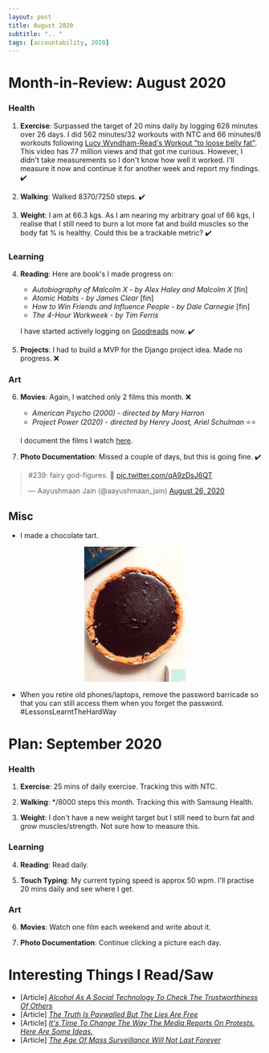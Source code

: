 ```yaml
---
layout: post
title: August 2020
subtitle: ".. "
tags: [accountability, 2020]
---
```


# Month-in-Review: August 2020
### Health
1. **Exercise**: Surpassed the target of 20 mins daily by logging 628 minutes over 26 days.
I did 562 minutes/32 workouts with NTC and 66 minutes/8 workouts following [Lucy Wyndham-Read's Workout "to loose belly fat"](https://youtu.be/yL_dE81O_mw). This video has 77 million views and that got me curious. However, I didn't take measurements so I don't know how well it worked. I'll measure it now and continue it for another week and report my findings. ✔️ 

2. **Walking**: Walked 8370/7250 steps. ✔️

3. **Weight**: I am at 66.3 kgs. As I am nearing my arbitrary goal of 66 kgs, I realise that I still need to burn a lot more fat and build muscles so the body fat % is healthy. Could this be a trackable metric? ✔️


### Learning
4. **Reading**: Here are book's I made progress on:
   - *Autobiography of Malcolm X - by Alex Haley and Malcolm X* [fin]
   - *Atomic Habits - by James Clear* [fin]
   - *How to Win Friends and Influence People - by Dale Carnegie* [fin]
   - *The 4-Hour Workweek - by Tim Ferris*

   I have started actively logging on [Goodreads](www.goodreads.com/user/show/36625337) now. ✔️

5. **Projects**: I had to build a MVP for the Django project idea. Made no progress. ❌

### Art
6.  **Movies**: Again, I watched only 2 films this month. ❌
    - *American Psycho (2000) - directed by Mary Harron*
    - *Project Power (2020) - directed by Henry Joost, Ariel Schulman* ⭐️⭐️
    
    I document the films I watch [here](https://letterboxd.com/wanderwonder/).

7.  **Photo Documentation**: Missed a couple of days, but this is going fine. ✔️

<blockquote class="twitter-tweet" data-conversation="none"><p lang="en" dir="ltr">#239: fairy god-figures. 🤭 <a href="https://t.co/qA9zDsJ6QT">pic.twitter.com/qA9zDsJ6QT</a></p>&mdash; Aayushmaan Jain (@aayushmaan_jain) <a href="https://twitter.com/aayushmaan_jain/status/1298655943593308162?ref_src=twsrc%5Etfw">August 26, 2020</a></blockquote> <script async src="https://platform.twitter.com/widgets.js" charset="utf-8"></script>

## Misc
- I made a chocolate tart. 
<p align="center">
  <img src='./../img/chocolate-tart.jpg' width='40%'> 
</p>

- When you retire old phones/laptops, remove the password barricade so that you can still access them when you forget the password. #LessonsLearntTheHardWay

# Plan: September 2020

### Health
1. **Exercise**: 25 mins of daily exercise. Tracking this with NTC.

2. **Walking**: */8000 steps this month. Tracking this with Samsung Health.

3. **Weight**: I don't have a new weight target but I still need to burn fat and grow muscles/strength. Not sure how to measure this.

### Learning
4. **Reading**: Read daily.

5. **Touch Typing**: My current typing speed is approx 50 wpm. I'll practise 20 mins daily and see where I get.

### Art
6. **Movies**: Watch one film each weekend and write about it.

7. **Photo Documentation**: Continue clicking a picture each day.

# Interesting Things I Read/Saw
- \[Article\] [*Alcohol As A Social Technology To Check The Trustworthiness Of Others*](https://hndex.org/7798063)
- \[Article\] [*The Truth Is Paywalled But The Lies Are Free*](https://www.currentaffairs.org/2020/08/the-truth-is-paywalled-but-the-lies-are-free/)
- \[Article\] [*It's Time To Change The Way The Media Reports On Protests. Here Are Some Ideas.*](https://www.niemanlab.org/2020/06/its-time-to-change-the-way-the-media-reports-on-protests-here-are-some-ideas/)
- \[Article\] [*The Age Of Mass Surveillance Will Not Last Forever*](https://www.wired.com/story/the-age-of-mass-surveillance-will-not-last-forever/)
